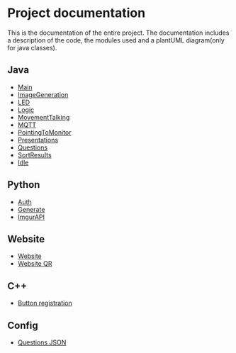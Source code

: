 # Project documentation

This is the documentation of the entire project.
The documentation includes a description of the code, the modules used and a plantUML diagram(only for java classes).

## Java

- [Main](./javaClasses/Main.md)
- [ImageGeneration](./javaClasses/imageGeneration.md)
- [LED](./javaClasses/LED.md)
- [Logic](./javaClasses/logic.md)
- [MovementTalking](./javaClasses/MovementTalking.md)
- [MQTT](./javaClasses/MQTT.md)
- [PointingToMonitor](./javaClasses/PointingToMonitor.md)
- [Presentations](./javaClasses/LED.md)
- [Questions](./javaClasses/Questions.md)
- [SortResults](./javaClasses/SortResults.md)
- [Idle](./javaClasses/Idle.md)

## Python

- [Auth](./pythonFiles/Auth.md)
- [Generate](./pythonFiles/GenerateQR.md)
- [ImgurAPI](./pythonFiles/ImgurAPI.md)

## Website

- [Website](./website/website.md)
- [Website QR](./website/QRcode.md)

## C++

- [Button registration](./esp32/buttonRegistration.md)

## Config

- [Questions JSON](./config/Questions.md)
